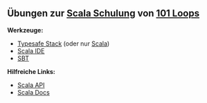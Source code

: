 ## Übungen zur [Scala Schulung](https://www.learnscala.de) von [101 Loops](http://www.101loops.de)

**Werkzeuge:**

* [Typesafe Stack](http://www.typesafe.com/stack/download) (oder nur [Scala](http://www.scala-lang.org/downloads))
* [Scala IDE](http://scala-ide.org/)
* [SBT](http://typesafe.artifactoryonline.com/typesafe/ivy-releases/org.scala-sbt/sbt-launch/0.12.0/sbt-launch.jar)

**Hilfreiche Links:**

* [Scala API](http://www.scala-lang.org/api/current/index.html)
* [Scala Docs](http://docs.scala-lang.org)